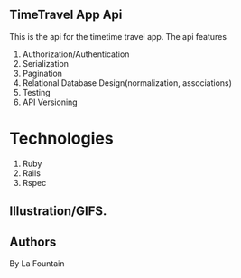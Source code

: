 ## TimeTravel App Api

This is the api for the timetime travel app. The api features

1. Authorization/Authentication
2. Serialization
3. Pagination
4. Relational Database Design(normalization, associations)
5. Testing
6. API Versioning

# Technologies

1. Ruby
2. Rails
3. Rspec

## Illustration/GIFS.

## Authors

By La Fountain
